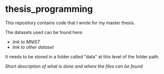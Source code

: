 # thesis_programming
This repository contains code that I wrote for my master thesis. 

The datasets used can be found here:
- *link to MNIST*
- *link to other dataset*

It needs to be stored in a folder called "data" at this level of the folder path.

*Short description of what is done and where the files can be found*
